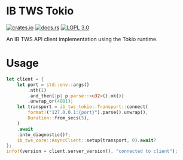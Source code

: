 # IB TWS Tokio
[![crates.io](https://img.shields.io/crates/v/ib_tws_tokio?style=for-the-badge)](https://crates.io/crates/ib_tws_core) [![docs.rs](https://img.shields.io/badge/docs.rs-ib_tws_tokio-rs?style=for-the-badge)](https://docs.rs/ib_tws_tokio) [![LGPL 3.0](https://img.shields.io/crates/l/ib_tws_core?style=for-the-badge)](https://choosealicense.com/licenses/lgpl-3.0/)

An IB TWS API client implementation using the Tokio runtime.

# Usage
```rust
let client = {
	let port = std::env::args()
		.nth(1)
		.and_then(|p| p.parse::<u32>().ok())
		.unwrap_or(4001);
	let transport = ib_tws_tokio::Transport::connect(
		format!("127.0.0.1:{port}").parse().unwrap(),
		Duration::from_secs(5),
	)
	.await
	.into_diagnostic()?;
	ib_tws_core::AsyncClient::setup(transport, 0).await?
};
info!(version = client.server_version(), "connected to client");

```

